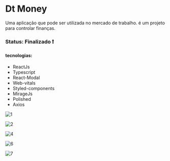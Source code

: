 <h1> Dt Money </h1> 

<p> Uma aplicação que pode ser utilizada no mercado de trabalho. é um projeto para controlar finanças. </p>

<h3> Status: Finalizado ❗ </h3>

<h4> tecnologias: </h4>

+ ReactJs
+ Typescript
+ React-Modal
+ Web-vitals
+ Styled-components
+ MirageJs
+ Polished
+ Axios

![1](https://user-images.githubusercontent.com/66790414/163480149-730fc9e9-6354-4709-9d58-5e90cfdfaf71.PNG)

![2](https://user-images.githubusercontent.com/66790414/163482560-76caee86-e30b-40bb-b826-2cc5aa348258.PNG)

![4](https://user-images.githubusercontent.com/66790414/163482598-1b2b762f-4487-40ac-8da8-96358be7bb79.PNG)

![6](https://user-images.githubusercontent.com/66790414/163482621-51785d2d-1149-4764-9542-f05807c20312.PNG)

![7](https://user-images.githubusercontent.com/66790414/163482849-6869c16f-6779-41b9-8490-aa1f3053d2c2.PNG)


